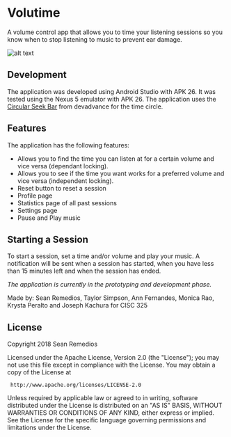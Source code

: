 # Volutime
A volume control app that allows you to time your listening sessions so you know when to stop listening to music to prevent ear damage. 

![alt text](https://i.imgur.com/ZwitSKD.png?1 "Volutime")

## Development
The application was developed using Android Studio with APK 26. It was tested using the Nexus 5 emulator with APK 26.
The application uses the [Circular Seek Bar](https://github.com/devadvance/circularseekbar "Circular Seek Bar by devadvance") from devadvance for the time circle.

## Features
The application has the following features:
- Allows you to find the time you can listen at for a certain volume and vice versa (dependant locking).
- Allows you to see if the time you want works for a preferred volume and vice versa (independent locking).
- Reset button to reset a session
- Profile page
- Statistics page of all past sessions
- Settings page
- Pause and Play music

## Starting a Session
To start a session, set a time and/or volume and play your music. A notification will be sent when a session has started, when you have less than 15 minutes left and when the session has ended.

*The application is currently in the prototyping and development phase.*

Made by: Sean Remedios, Taylor Simpson, Ann Fernandes, Monica Rao, Krysta Peralto and Joseph Kachura for CISC 325

## License
 Copyright 2018 Sean Remedios

 Licensed under the Apache License, Version 2.0 (the "License");
 you may not use this file except in compliance with the License.
 You may obtain a copy of the License at

     http://www.apache.org/licenses/LICENSE-2.0

 Unless required by applicable law or agreed to in 	writing, software
 distributed under the License is distributed on an "AS IS" BASIS,
 WITHOUT WARRANTIES OR CONDITIONS OF ANY KIND, 	either express or implied.
 See the License for the specific language governing permissions and
 limitations under the License.
